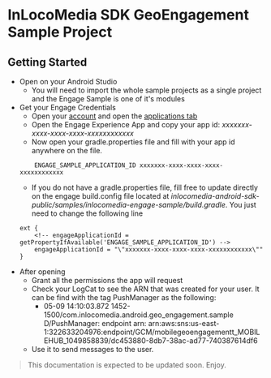 InLocoMedia SDK GeoEngagement Sample Project
===

## Getting Started
* Open on your Android Studio
	* You will need to import the whole sample projects as a single project and the Engage Sample is one of it's modules
* Get your Engage Credentials
	* Open your [account](https://dashboard.inlocoengage.com) and open the [applications tab](https://dashboard.inlocoengage.com/apps)
	* Open the Engage Experience App and copy your app id: *xxxxxxx-xxxx-xxxx-xxxx-xxxxxxxxxxxx*
	* Now open your gradle.properties file and fill with your app id anywhere on the file.
	```
		ENGAGE_SAMPLE_APPLICATION_ID xxxxxxx-xxxx-xxxx-xxxx-xxxxxxxxxxxx
	```
	* If you do not have a gradle.properties file, fill free to update directly on the engage build.config file located at *inlocomedia-android-sdk-public/samples/inlocomedia-engage-sample/build.gradle*. You just need to change the following line
	```
	ext {
    	<!-- engageApplicationId = getPropertyIfAvailable('ENGAGE_SAMPLE_APPLICATION_ID') -->
    	engageApplicationId = "\"xxxxxxx-xxxx-xxxx-xxxx-xxxxxxxxxxxx\""
	}
	```
* After opening
   * Grant all the permissions the app will request
   * Check your LogCat to see the ARN that was created for your user. It can be find with the tag PushManager as the following:
      - 05-09 14:10:03.872 1452-1500/com.inlocomedia.android.geo_engagement.sample D/PushManager: endpoint arn: arn:aws:sns:us-east-1:322633204976:endpoint/GCM/mobilegeoengagementt_MOBILEHUB_1049858839/dc453880-8db7-38ac-ad77-740387614df6
   * Use it to send messages to the user.


> This documentation is expected to be updated soon. Enjoy.